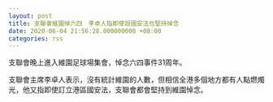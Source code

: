 ```yaml
---
layout: post
title: 支聯會維園悼六四　李卓人指即使設國安法也堅持悼念
date: 2020-06-04 21:56:28.000000000 +08:00
categories: rss
---
```


支聯會晚上進入維園足球場集會，悼念六四事件31周年。

支聯會主席李卓人表示，沒有統計維園的人數，但相信全港多個地方都有人點燃燭光，他又指即使訂立港區國安法，支聯會都會堅持到維園悼念。
